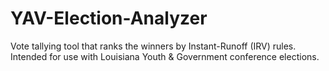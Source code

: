 # YAV-Election-Analyzer
Vote tallying tool that ranks the winners by Instant-Runoff (IRV) rules. Intended for use with Louisiana Youth &amp; Government conference elections.
